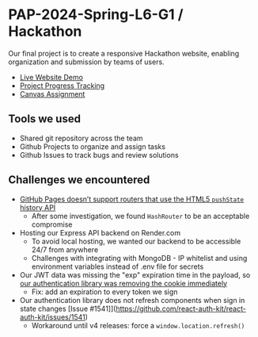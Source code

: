 # PAP-2024-Spring-L6-G1 / Hackathon
Our final project is to create a responsive Hackathon website, enabling organization and submission by teams of users.

* [Live Website Demo](https://pap-2024-spring-l6-g1.github.io/Hackathon/)
* [Project Progress Tracking](https://github.com/orgs/PAP-2024-Spring-L6-G1/projects/2)
* [Canvas Assignment](https://computingforall.instructure.com/courses/224/assignments/4357?module_item_id=12005)

## Tools we used
* Shared git repository across the team
* Github Projects to organize and assign tasks
* Github Issues to track bugs and review solutions

## Challenges we encountered
* [GitHub Pages doesn’t support routers that use the HTML5 `pushState` history API](https://create-react-app.dev/docs/deployment/#notes-on-client-side-routing)
  * After some investigation, we found `HashRouter` to be an acceptable compromise
* Hosting our Express API backend on Render.com
  * To avoid local hosting, we wanted our backend to be accessible 24/7 from anywhere
  * Challenges with integrating with MongoDB - IP whitelist and using environment variables instead of .env file for secrets
* Our JWT data was missing the "exp" expiration time in the payload, so [our authentication library was removing the cookie immediately](https://github.com/react-auth-kit/react-auth-kit/issues/1653)
  * Fix: add an expiration to every token we sign
* Our authentication library does not refresh components when sign in state changes [Issue #1541]](https://github.com/react-auth-kit/react-auth-kit/issues/1541)
  * Workaround until v4 releases: force a `window.location.refresh()`